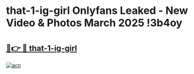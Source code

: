 # that-1-ig-girl Onlyfans Leaked - New Video & Photos March 2025 !3b4oy

# <h2><a href="https://ixiekx.iuczelnia.edu.pl?title=that-1-ig-girl&ref=3b4oy">🔗👉 🔴 that-1-ig-girl</a></h2>

[![acn](https://github.com/user-attachments/assets/0f9c940e-d8b0-45ae-aac7-cd30a18b3e1c)](https://ixiekx.iuczelnia.edu.pl?title=that-1-ig-girl&ref=3b4oy)

